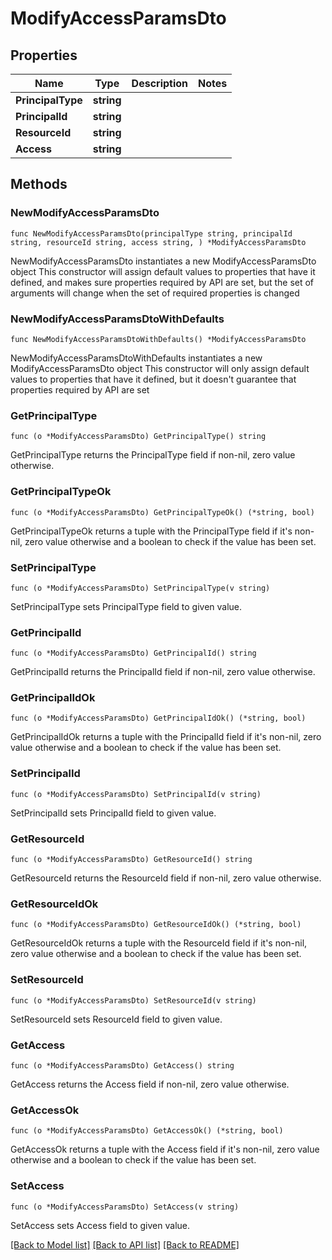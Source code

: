 # ModifyAccessParamsDto

## Properties

Name | Type | Description | Notes
------------ | ------------- | ------------- | -------------
**PrincipalType** | **string** |  | 
**PrincipalId** | **string** |  | 
**ResourceId** | **string** |  | 
**Access** | **string** |  | 

## Methods

### NewModifyAccessParamsDto

`func NewModifyAccessParamsDto(principalType string, principalId string, resourceId string, access string, ) *ModifyAccessParamsDto`

NewModifyAccessParamsDto instantiates a new ModifyAccessParamsDto object
This constructor will assign default values to properties that have it defined,
and makes sure properties required by API are set, but the set of arguments
will change when the set of required properties is changed

### NewModifyAccessParamsDtoWithDefaults

`func NewModifyAccessParamsDtoWithDefaults() *ModifyAccessParamsDto`

NewModifyAccessParamsDtoWithDefaults instantiates a new ModifyAccessParamsDto object
This constructor will only assign default values to properties that have it defined,
but it doesn't guarantee that properties required by API are set

### GetPrincipalType

`func (o *ModifyAccessParamsDto) GetPrincipalType() string`

GetPrincipalType returns the PrincipalType field if non-nil, zero value otherwise.

### GetPrincipalTypeOk

`func (o *ModifyAccessParamsDto) GetPrincipalTypeOk() (*string, bool)`

GetPrincipalTypeOk returns a tuple with the PrincipalType field if it's non-nil, zero value otherwise
and a boolean to check if the value has been set.

### SetPrincipalType

`func (o *ModifyAccessParamsDto) SetPrincipalType(v string)`

SetPrincipalType sets PrincipalType field to given value.


### GetPrincipalId

`func (o *ModifyAccessParamsDto) GetPrincipalId() string`

GetPrincipalId returns the PrincipalId field if non-nil, zero value otherwise.

### GetPrincipalIdOk

`func (o *ModifyAccessParamsDto) GetPrincipalIdOk() (*string, bool)`

GetPrincipalIdOk returns a tuple with the PrincipalId field if it's non-nil, zero value otherwise
and a boolean to check if the value has been set.

### SetPrincipalId

`func (o *ModifyAccessParamsDto) SetPrincipalId(v string)`

SetPrincipalId sets PrincipalId field to given value.


### GetResourceId

`func (o *ModifyAccessParamsDto) GetResourceId() string`

GetResourceId returns the ResourceId field if non-nil, zero value otherwise.

### GetResourceIdOk

`func (o *ModifyAccessParamsDto) GetResourceIdOk() (*string, bool)`

GetResourceIdOk returns a tuple with the ResourceId field if it's non-nil, zero value otherwise
and a boolean to check if the value has been set.

### SetResourceId

`func (o *ModifyAccessParamsDto) SetResourceId(v string)`

SetResourceId sets ResourceId field to given value.


### GetAccess

`func (o *ModifyAccessParamsDto) GetAccess() string`

GetAccess returns the Access field if non-nil, zero value otherwise.

### GetAccessOk

`func (o *ModifyAccessParamsDto) GetAccessOk() (*string, bool)`

GetAccessOk returns a tuple with the Access field if it's non-nil, zero value otherwise
and a boolean to check if the value has been set.

### SetAccess

`func (o *ModifyAccessParamsDto) SetAccess(v string)`

SetAccess sets Access field to given value.



[[Back to Model list]](../README.md#documentation-for-models) [[Back to API list]](../README.md#documentation-for-api-endpoints) [[Back to README]](../README.md)


